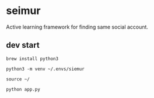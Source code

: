 # seimur

Active learning framework for finding same social account.

## dev start

```
brew install python3
```

```
python3 -m venv ~/.envs/siemur
```

```
source ~/
```

```bash
python app.py
```
